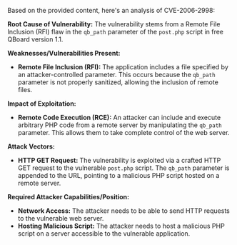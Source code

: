 Based on the provided content, here's an analysis of CVE-2006-2998:

**Root Cause of Vulnerability:**
The vulnerability stems from a Remote File Inclusion (RFI) flaw in the `qb_path` parameter of the `post.php` script in free QBoard version 1.1.

**Weaknesses/Vulnerabilities Present:**
- **Remote File Inclusion (RFI):** The application includes a file specified by an attacker-controlled parameter.  This occurs because the `qb_path` parameter is not properly sanitized, allowing the inclusion of remote files.

**Impact of Exploitation:**
- **Remote Code Execution (RCE):** An attacker can include and execute arbitrary PHP code from a remote server by manipulating the `qb_path` parameter. This allows them to take complete control of the web server.

**Attack Vectors:**
- **HTTP GET Request:** The vulnerability is exploited via a crafted HTTP GET request to the vulnerable `post.php` script. The `qb_path` parameter is appended to the URL, pointing to a malicious PHP script hosted on a remote server.

**Required Attacker Capabilities/Position:**
- **Network Access:** The attacker needs to be able to send HTTP requests to the vulnerable web server.
- **Hosting Malicious Script:** The attacker needs to host a malicious PHP script on a server accessible to the vulnerable application.